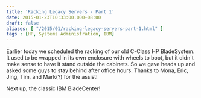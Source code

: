 ```yaml
---
title: 'Racking Legacy Servers - Part 1'
date: 2015-01-23T10:33:00.000+08:00
draft: false
aliases: [ "/2015/01/racking-legacy-servers-part-1.html" ]
tags : [HP, Systems Administration, IBM]
---
```


Earlier today we scheduled the racking of our old C-Class HP BladeSystem. It used to be wrapped in its own enclosure with wheels to boot, but it didn't make sense to have it stand outside the cabinets. So we gave heads up and asked some guys to stay behind after office hours. Thanks to Mona, Eric, Jing, Tim, and Mark(?) for the assist!

Next up, the classic IBM BladeCenter!